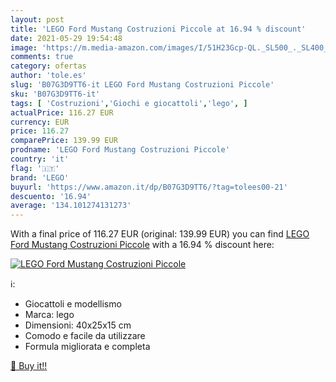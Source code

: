 ```yaml
---
layout: post
title: 'LEGO Ford Mustang Costruzioni Piccole at 16.94 % discount'
date: 2021-05-29 19:54:48
image: 'https://m.media-amazon.com/images/I/51H23Gcp-QL._SL500_._SL400_.jpg'
comments: true
category: ofertas
author: 'tole.es'
slug: 'B07G3D9TT6-it LEGO Ford Mustang Costruzioni Piccole'
sku: 'B07G3D9TT6-it'
tags: [ 'Costruzioni','Giochi e giocattoli','lego', ]
actualPrice: 116.27 EUR
currency: EUR
price: 116.27
comparePrice: 139.99 EUR
prodname: 'LEGO Ford Mustang Costruzioni Piccole'
country: 'it'
flag: '🇮🇹'
brand: 'LEGO'
buyurl: 'https://www.amazon.it/dp/B07G3D9TT6/?tag=tolees00-21'
descuento: '16.94'
average: '134.101274131273'
---
```


With a final price of 116.27 EUR (original: 139.99 EUR) you can find [LEGO Ford Mustang Costruzioni Piccole](https://www.amazon.it/dp/B07G3D9TT6/?tag=tolees00-21) with a  16.94 % discount here:

[![LEGO Ford Mustang Costruzioni Piccole](https://m.media-amazon.com/images/I/51H23Gcp-QL._SL500_._SL400_.jpg)](https://www.amazon.it/dp/B07G3D9TT6/?tag=tolees00-21)

ℹ️:

- Giocattoli e modellismo
- Marca: lego
- Dimensioni: 40x25x15 cm
- Comodo e facile da utilizzare
- Formula migliorata e completa

[🛒 Buy it!!](https://www.amazon.it/dp/B07G3D9TT6/?tag=tolees00-21)
